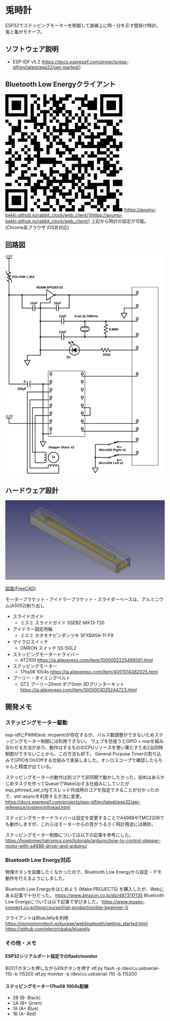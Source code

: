 # 兎時計

ESP32でステッピングモーターを制御して直線上に時・分を示す壁掛け時計。
兎と亀がモチーフ。

## ソフトウェア説明

* ESP-IDF v5.2 (https://docs.espressif.com/projects/esp-idf/en/latest/esp32/get-started/)

## Bluetooth Low Energyクライアント

![Schematic](docs/web_client_qrcode.png)
[https://ayumu-bekki.github.io/rabbit_clock/web_client/](https://ayumu-bekki.github.io/rabbit_clock/web_client/)
上記から時計の設定が可能。(Chrome系ブラウザ iOS非対応)

## 回路図

![Schematic](docs/rabbit_clock_scheme.svg)

## ハードウェア設計

![Drawing](docs/rabbit_clock_drawing_preview.png)

[図面(FreeCAD)](docs/rabbit_clock_drawing.FCStd)

モーターブラケット・アイドラーブラケット・スライダーベースは、アルミニウム(A5052)削り出し

- スライドガイド
    - ミスミ スライドガイド SSEBZ-MX13-720
- アイドラー固定用軸 
    - ミスミ カタモチピンダンツキ SFXBA5A-11-F9
- マイクロスイッチ
    - OMRON スイッチ SS-5GL2
- ステッピングモータードライバー
    - AT2100 https://ja.aliexpress.com/item/1005002225468581.html
- ステッピングモーター
    - 17hs08 1004s https://ja.aliexpress.com/item/4001014382025.html
- プーリー・タイミングベルト
    - GT2 プーリー20mm ボア5mm 3Dプリンターキット https://ja.aliexpress.com/item/1005003025244723.html

## 開発メモ

### ステッピングモーター駆動
esp-idfにPWM(ledc mcpwm)が存在するが、パルス数調整ができないためステッピングモーター制御には利用できない。
ウェブを彷徨うとGPIO + nopを組み合わせる方法があり、動作はするもののCPUリソースを使い果たすため2台同時制御ができないことから、この方法も却下。
General Purpose Timerの割り込みでGPIOをOn/Offする仕組みで実装しました。オシロスコープで確認したらちゃんと精度が出ている。

ステッピングモーターの動作は別コアで非同期で動かしたかった。初めはあらかじめタスクを作ってQueueでWakeUpする仕組みにしていたが
esp_pthread_set_cfgでスレッド作成時のコアを指定できることが分かったので、std::asyncを利用する方法に変更。
https://docs.espressif.com/projects/esp-idf/en/latest/esp32/api-reference/system/pthread.html

ステッピングモータードライバーは設定を変更することでA4988やTMC2208でも動作しますが、これらはモーターからの音がうるさく時計用途には微妙。

ステッピングモーター制御については以下の記事を参考にした。
https://howtomechatronics.com/tutorials/arduino/how-to-control-stepper-motor-with-a4988-driver-and-arduino/


### Bluetooth Low Energy対応
物理ボタンを設置したくなかったので、Bluetooth Low Energyから設定・デモ動作を行えるようにしました。

Bluetooth Low Energyをはじめよう (Make:PROJECTS) を購入したが、Webにある記事で十分だった。
https://www.amazon.co.jp/dp/4873117135
Bluetooth Low Energyについては以下記事で学びました。
https://www.musen-connect.co.jp/blog/course/trial-production/ble-beginner-1/

クライアントはBlueJellyを利用
https://monomonotech.jp/kurage/webbluetooth/getting_started.html
https://github.com/electricbaka/bluejelly

### その他・メモ

#### ESP32シリアルポート指定でのflash/monitor

BOOTボタンを押しながらENボタンを押す
idf.py flash -p /dev/cu.usbserial-110 -b 115200
idf.py monitor -p /dev/cu.usbserial-110 -b 115200

#### ステッピングモーター17hs08 1004s配線
- 2B (B- Black)
- 2A (B+ Grren)
- 1A (A+ Blue)
- 1B (A- Red)
